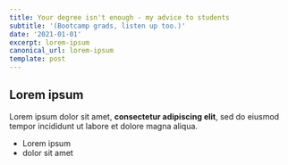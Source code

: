 ```yaml
---
title: Your degree isn't enough - my advice to students
subtitle: '(Bootcamp grads, listen up too.)'
date: '2021-01-01'
excerpt: lorem-ipsum
canonical_url: lorem-ipsum
template: post
---
```

## Lorem ipsum

Lorem ipsum dolor sit amet, **consectetur adipiscing elit**, sed do eiusmod tempor incididunt ut labore et dolore magna aliqua.

- Lorem ipsum
- dolor sit amet